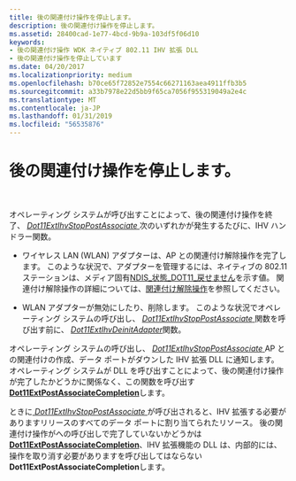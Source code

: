 ```yaml
---
title: 後の関連付け操作を停止します。
description: 後の関連付け操作を停止します。
ms.assetid: 28400cad-1e77-4bcd-9b9a-103df5f06d10
keywords:
- 後の関連付け操作 WDK ネイティブ 802.11 IHV 拡張 DLL
- 後の関連付け操作を停止しています
ms.date: 04/20/2017
ms.localizationpriority: medium
ms.openlocfilehash: b70ce65f72852e7554c66271163aea4911ffb3b5
ms.sourcegitcommit: a33b7978e22d5bb9f65ca7056f955319049a2e4c
ms.translationtype: MT
ms.contentlocale: ja-JP
ms.lasthandoff: 01/31/2019
ms.locfileid: "56535876"
---
```

# <a name="stopping-a-post-association-operation"></a>後の関連付け操作を停止します。




 

オペレーティング システムが呼び出すことによって、後の関連付け操作を終了、 [ *Dot11ExtIhvStopPostAssociate* ](https://msdn.microsoft.com/library/windows/hardware/ff547521)次のいずれかが発生するたびに、IHV ハンドラー関数。

-   ワイヤレス LAN (WLAN) アダプターは、AP との関連付け解除操作を完了します。 このような状況で、アダプターを管理するには、ネイティブの 802.11 ステーションは、メディア固有[NDIS\_状態\_DOT11\_戻せません](https://msdn.microsoft.com/library/windows/hardware/ff567334)を示す値。 関連付け解除操作の詳細については、[関連付け解除操作](disassociation-operations.md)を参照してください。

-   WLAN アダプターが無効にしたり、削除します。 このような状況でオペレーティング システムの呼び出し、 [ *Dot11ExtIhvStopPostAssociate* ](https://msdn.microsoft.com/library/windows/hardware/ff547521)関数を呼び出す前に、 [ *Dot11ExtIhvDeinitAdapter*](https://msdn.microsoft.com/library/windows/hardware/ff547452)関数。

オペレーティング システムの呼び出し、 [ *Dot11ExtIhvStopPostAssociate* ](https://msdn.microsoft.com/library/windows/hardware/ff547521) AP との関連付けの作成、データ ポートがダウンした IHV 拡張 DLL に通知します。 オペレーティング システムが DLL を呼び出すことによって、後の関連付け操作が完了したかどうかに関係なく、この関数を呼び出す[ **Dot11ExtPostAssociateCompletion**](https://msdn.microsoft.com/library/windows/hardware/ff547530)します。

ときに[ *Dot11ExtIhvStopPostAssociate* ](https://msdn.microsoft.com/library/windows/hardware/ff547521)が呼び出されると、IHV 拡張する必要がありますリリースのすべてのデータ ポートに割り当てられたリソース。 後の関連付け操作がへの呼び出しで完了していないかどうかは[ **Dot11ExtPostAssociateCompletion**](https://msdn.microsoft.com/library/windows/hardware/ff547530)、IHV 拡張機能の DLL は、内部的には、操作を取り消す必要がありますを呼び出してはならない**Dot11ExtPostAssociateCompletion**します。

 

 





